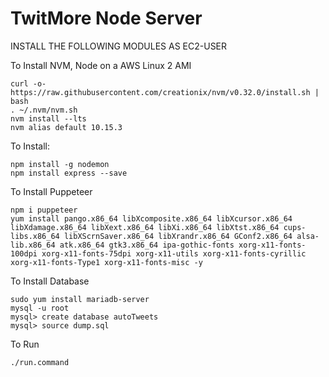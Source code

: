 # TwitMore Node Server

INSTALL THE FOLLOWING MODULES AS EC2-USER

To Install NVM, Node on a AWS Linux 2 AMI
```
curl -o- https://raw.githubusercontent.com/creationix/nvm/v0.32.0/install.sh | bash
. ~/.nvm/nvm.sh
nvm install --lts
nvm alias default 10.15.3
```
To Install:
```
npm install -g nodemon
npm install express --save
```

To Install Puppeteer
```
npm i puppeteer
yum install pango.x86_64 libXcomposite.x86_64 libXcursor.x86_64 libXdamage.x86_64 libXext.x86_64 libXi.x86_64 libXtst.x86_64 cups-libs.x86_64 libXScrnSaver.x86_64 libXrandr.x86_64 GConf2.x86_64 alsa-lib.x86_64 atk.x86_64 gtk3.x86_64 ipa-gothic-fonts xorg-x11-fonts-100dpi xorg-x11-fonts-75dpi xorg-x11-utils xorg-x11-fonts-cyrillic xorg-x11-fonts-Type1 xorg-x11-fonts-misc -y
```

To Install Database
```
sudo yum install mariadb-server
mysql -u root
mysql> create database autoTweets
mysql> source dump.sql
```

To Run

```
./run.command
```
